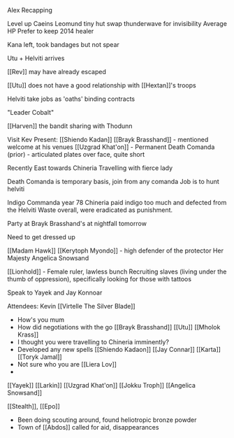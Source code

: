 
Alex Recapping

Level up Caeins
	Leomund tiny hut
	swap thunderwave for invisibility
	Average HP
	Prefer to keep 2014 healer

Kana left, took bandages but not spear

Utu + Helviti arrives

[[Rev]] may have already escaped

[[Utu]] does not have a good relationship with [[Hextan]]'s troops

Helviti take jobs as 'oaths' binding contracts

"Leader Cobalt"

[[Harven]] the bandit sharing with Thodunn


Visit Kev
Present: 
	[[Shiendo Kadan]]
	[[Brayk Brasshand]] - mentioned welcome at his venues
	[[Uzgrad Khat'on]] - Permanent Death Comanda (prior) - articulated plates over face, quite short

Recently East towards Chineria
Travelling with fierce lady

Death Comanda is temporary basis, join from any comanda
	Job is to hunt helviti

Indigo Commanda year 78 
Chineria paid indigo too much and defected from the Helviti Waste overall, were eradicated as punishment.


Party at Brayk Brasshand's at nightfall tomorrow

Need to get dressed up

[[Madam Hawk]] 
[[Kerytoph Myondo]] - high defender of the protector
Her Majesty
Angelica Snowsand

[[Lionhold]] - Female ruler, lawless bunch
Recruiting slaves (living under the thumb of oppression), specifically looking for those with tattoos

Speak to Yayek and Jay Konnoar

Attendees:
Kevin
[[Virtelle The Silver Blade]]
- How's you mum
- How did negotiations with the go 
[[Brayk Brasshand]]
[[Utu]]
[[Mholok Krass]]
- I thought you were travelling to Chineria imminently?
- Developed any new spells
[[Shiendo Kadaon]]
[[Jay Connar]]
[[Karta]]
[[Toryk Jamal]]
- Not sure who you are
[[Liera Lov]]
- 
[[Yayek]]
[[Larkin]]
[[Uzgrad Khat'on]]
[[Jokku Troph]]
[[Angelica Snowsand]]

[[Stealth]], [[Epo]]
- Been doing scouting around, found heliotropic bronze powder
- Town of [[Abdos]] called for aid, disappearances








